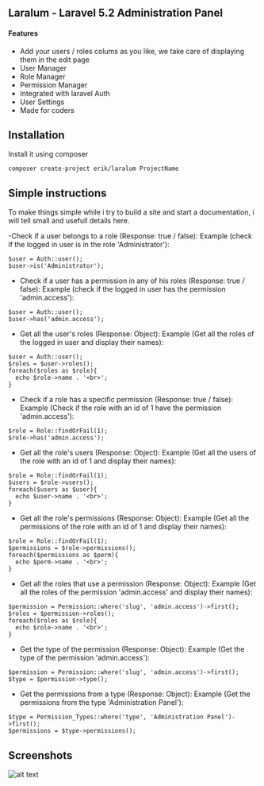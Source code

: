 ## Laralum - Laravel 5.2 Administration Panel

#### Features
- Add your users / roles colums as you like, we take care of displaying them in the edit page
- User Manager
- Role Manager
- Permission Manager
- Integrated with laravel Auth
- User Settings
- Made for coders

## Installation
Install it using composer
```
composer create-project erik/laralum ProjectName
```

## Simple instructions
To make things simple while i try to build a site and start a documentation, i will tell small and usefull details here.

-Check if a user belongs to a role (Response: true / false):
Example (check if the logged in user is in the role 'Administrator'):
```
$user = Auth::user();
$user->is('Administrator');
```

- Check if a user has a permission in any of his roles (Response: true / false):
Example (check if the logged in user has the permission 'admin.access'):
```
$user = Auth::user();
$user->has('admin.access');
```

- Get all the user's roles (Response: Object):
Example (Get all the roles of the logged in user and display their names):
```
$user = Auth::user();
$roles = $user->roles();
foreach($roles as $role){
  echo $role->name . '<br>';
}
```

- Check if a role has a specific permission (Response: true / false):
Example (Check if the role with an id of 1 have the permission 'admin.access'):
```
$role = Role::findOrFail(1);
$role->has('admin.access');
```

- Get all the role's users (Response: Object):
Example (Get all the users of the role with an id of 1 and display their names):
```
$role = Role::findOrFail(1);
$users = $role->users();
foreach($users as $user){
  echo $user->name . '<br>';
}
```

- Get all the role's permissions (Response: Object):
Example (Get all the permissions of the role with an id of 1 and display their names):
```
$role = Role::findOrFail(1);
$permissions = $role->permissions();
foreach($permissions as $perm){
  echo $perm->name . '<br>';
}
```

- Get all the roles that use a permission (Response: Object):
Example (Get all the roles of the permission 'admin.access' and display their names):
```
$permission = Permission::where('slug', 'admin.access')->first();
$roles = $permission->roles();
foreach($roles as $role){
  echo $role->name . '<br>';
}
```

- Get the type of the permission (Response: Object):
Example (Get the type of the permission 'admin.access'):
```
$permission = Permission::where('slug', 'admin.access')->first();
$type = $permission->type();
```

- Get the permissions from a type (Response: Object):
Example (Get the permissions from the type 'Administration Panel'):
```
$type = Permission_Types::where('type', 'Administration Panel')->first();
$permissions = $type->permissions();
```

## Screenshots

![alt text](http://puu.sh/n3awr/cbb7ad607d.png "Logo Title Text 1")
